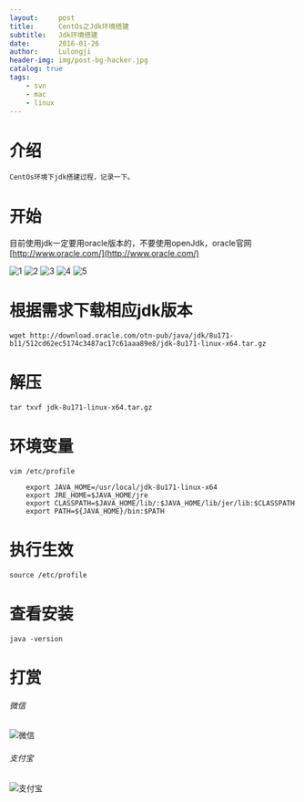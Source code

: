 ```yaml
---
layout:     post
title:      CentOs之Jdk环境搭建
subtitle:   Jdk环境搭建
date:       2016-01-26
author:     Lulongji
header-img: img/post-bg-hacker.jpg
catalog: true
tags:
    - svn
    - mac 
    - linux
---
```


# 介绍
    CentOs环境下jdk搭建过程，记录一下。

# 开始
目前使用jdk一定要用oracle版本的，不要使用openJdk，oracle官网 [http://www.oracle.com/](http://www.oracle.com/)

![1](https://raw.githubusercontent.com/lulongji/lulongji.github.io/master/imgs/jdk/1.png)
![2](https://raw.githubusercontent.com/lulongji/lulongji.github.io/master/imgs/jdk/2.png)
![3](https://raw.githubusercontent.com/lulongji/lulongji.github.io/master/imgs/jdk/3.png)
![4](https://raw.githubusercontent.com/lulongji/lulongji.github.io/master/imgs/jdk/4.png)
![5](https://raw.githubusercontent.com/lulongji/lulongji.github.io/master/imgs/jdk/5.png)

# 根据需求下载相应jdk版本
    wget http://download.oracle.com/otn-pub/java/jdk/8u171-b11/512cd62ec5174c3487ac17c61aaa89e8/jdk-8u171-linux-x64.tar.gz

# 解压
    tar txvf jdk-8u171-linux-x64.tar.gz

# 环境变量
    vim /etc/profile

```
    export JAVA_HOME=/usr/local/jdk-8u171-linux-x64
    export JRE_HOME=$JAVA_HOME/jre
    export CLASSPATH=$JAVA_HOME/lib/:$JAVA_HOME/lib/jer/lib:$CLASSPATH
    export PATH=${JAVA_HOME}/bin:$PATH
```
# 执行生效
    source /etc/profile

# 查看安装
    java -version

# 打赏

###### 微信

![微信](https://hys-parent.oss-cn-beijing.aliyuncs.com/test/wx1.png?x-oss-process=style/test)

###### 支付宝

![支付宝](https://hys-parent.oss-cn-beijing.aliyuncs.com/test/zfb1.png?x-oss-process=style/test)


